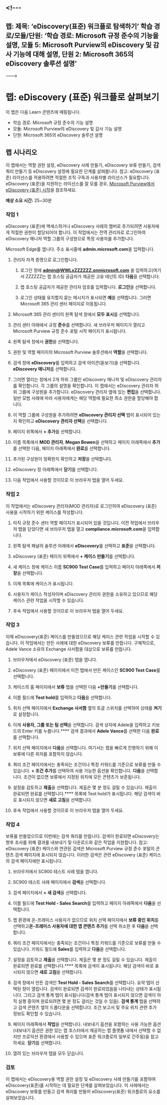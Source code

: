 <a name="---"></a><!---
---
랩: 제목: ‘eDiscovery(표준) 워크플로 탐색하기’ 학습 경로/모듈/단원: ‘학습 경로: Microsoft 규정 준수의 기능을 설명, 모듈 5: Microsoft Purview의 eDiscovery 및 감사 기능에 대해 설명, 단원 2: Microsoft 365의 eDiscovery 솔루션 설명’
---
--->

# <a name="lab-explore-the-ediscovery-standard-workflow"></a>랩: eDiscovery (표준) 워크플로 살펴보기

이 랩은 다음 Learn 콘텐츠에 매핑됩니다.

- 학습 경로: Microsoft 규정 준수의 기능 설명
- 모듈: Microsoft Purview의 eDiscovery 및 감사 기능 설명
- 단원: Microsoft 365의 eDiscovery 솔루션 설명

## <a name="lab-scenario"></a>랩 시나리오

이 랩에서는 역할 권한 설정, eDiscovery 사례 만들기, eDiscovery 보류 만들기, 검색 쿼리 만들기 등 eDiscovery 설정에 필요한 단계를 살펴봅니다.  참고:  eDiscovery (표준) 라이선스를 적용하려면 적절한 조직 구독과 사용자별 라이선스가 필요합니다. eDiscovery (표준)을 지원하는 라이선스를 잘 모를 경우, [Microsoft Purview에서 eDiscovery (표준) 시작](https://docs.microsoft.com/microsoft-365/compliance/get-started-core-ediscovery?view=o365-worldwide)을 참조하세요.

**예상 소요 시간:** 25~30분

### <a name="task-1"></a>작업 1

eDiscovery (표준)에 액세스하거나 eDiscovery 사례의 멤버로 추가되려면 사용자에게 적절한 권한이 할당되어야 합니다. 이 작업에서는 전역 관리자로 로그인하여 eDiscovery 매니저 역할 그룹의 구성원으로 특정 사용자를 추가합니다.

 Microsoft Edge를 엽니다. 주소 표시줄에 **admin.microsoft.com**을 입력합니다.

1. 관리자 자격 증명으로 로그인합니다.
    1. 로그인 창에 **admin@WWLxZZZZZZ.onmicrosoft.com** 을 입력하고(여기서 ZZZZZZ는 랩 호스팅 공급자가 제공한 고유 테넌트 ID) **다음**을 선택합니다.

    1. 랩 호스팅 공급자가 제공한 관리자 암호를 입력합니다. **로그인**을 선택합니다.
    1. 로그인 상태를 유지할지 묻는 메시지가 표시되면 **예**를 선택합니다. 그러면 Microsoft 365 관리 센터 페이지로 이동됩니다.

1. Microsoft 365 관리 센터의 왼쪽 탐색 창에서 **모두 표시**를 선택합니다.

1. 관리 센터 아래에서 규정 **준수**를 선택합니다.  새 브라우저 페이지가 열리고 Microsoft Purview 규정 준수 포털 시작 페이지가 표시됩니다.  

1. 왼쪽 탐색 창에서 **권한**을 선택합니다.

1. 권한 및 역할 페이지의 Microsoft Purview 솔루션에서 **역할**을 선택합니다.

1. 검색 창에 **eDiscovery**를 입력하고 검색 아이콘(돋보기)을 선택합니다.  **eDiscovery 매니저**를 선택합니다.

1. 그러면 열리는 창에서 2개 하위 그룹인 eDiscovery 매니저 및 eDiscovery 관리자를 확인합니다.  각 그룹의 설명을 확인합니다.  이 랩에서는 eDiscovery 관리자 하위 그룹에 구성원을 추가합니다. eDiscovery 관리자 옆에 있는 **편집**을 선택합니다.  일반 모범 사례에 따라 사용자에게는 해당 역할에 필요한 최소 권한을 할당해야 합니다.

1. 이 역할 그룹에 구성원을 추가하려면 **eDiscovery 관리자 선택** 탭이 표시되어 있는지 확인하고 **eDiscovery 관리자 선택**을 선택합니다.

1. 페이지 위쪽에서 **+ 추가**를 선택합니다.

1. 이름 목록에서 **MOD 관리자**, **Megan Bowen**을 선택하고 페이지 아래쪽에서 **추가**를 선택한 다음, 페이지 아래쪽에서 **완료**를 선택합니다.

1. 추가된 구성원이 정확한지 확인하고 **저장**을 선택합니다.

1. eDiscovery 창 아래쪽에서 **닫기**를 선택합니다.

1. 다음 작업에서 사용할 것이므로 이 브라우저 탭을 열어 두세요.

### <a name="task-2"></a>작업 2

이 작업에서는 eDiscovery 관리자(MOD 관리자)로 로그인하여 eDiscovery (표준) 사용을 시작하기 위한 케이스를 작성합니다.

1. 아직 규정 준수 센터 역할 페이지가 표시되어 있을 것입니다. 이전 작업에서 브라우저 탭을 닫았다면 새 브라우저 탭을 열고 **compliance.microsoft.com**을 입력합니다.

1. 왼쪽 탐색 패널의 솔루션 아래에서 **eDiscovery**를 선택하고 **표준**을 선택합니다.

1. eDiscovery (표준) 페이지 위쪽에서 **+ 케이스 만들기**를 선택합니다.

1. 새 케이스 창에 케이스 이름 **SC900 Test Case**를 입력하고 페이지 아래쪽에서 **저장**을 선택합니다.

1. 이제 목록에 케이스가 표시됩니다.

1. 사용자가 케이스 작성자이며 eDiscovery 관리자 권한을 소유하고 있으므로 해당 케이스 관련 작업을 시작할 수 있습니다.  

1. 후속 작업에서 사용할 것이므로 이 브라우저 탭을 열어 두세요.

### <a name="task-3"></a>작업 3

이제 eDiscovery(표준) 케이스를 만들었으므로 해당 케이스 관련 작업을 시작할 수 있습니다.  이 작업에서는 만든 사례에 대한 eDiscovery 보류를 만듭니다.  구체적으로, Adele Vance 소유의 Exchange 사서함을 대상으로 보류를 만듭니다.

1. 브라우저에서 eDiscovery (표준) 탭을 엽니다.

1. eDiscovery (표준) 페이지에서 이전 탭에서 만든 케이스인 **SC900 Test Case**를 선택합니다.

1. 케이스의 홈 페이지에서 **보류** 탭을 선택한 다음 **+만들기**를 선택합니다.

1. 이름 필드에 **Test hold**를 입력하고 **다음**을 선택합니다.

1. 위치 선택 페이지에서 **Exchange 사서함** 옆의 토글 스위치를 선택하여 상태를 **켜기**로 설정합니다.  

1. 이제 **사용자, 그룹 또는 팀 선택**을 선택합니다.  검색 상자에 Adele을 입력하고 키보드의 Enter 키를 누릅니다.**** 검색 결과에서 **Adele Vance**를 선택한 다음 **완료**를 선택합니다.

1. 위치 선택 페이지에서 **다음**을 선택합니다.  여기서는 랩을 빠르게 진행하기 위해 이 보류에 다른 위치를 포함하지 않습니다.

1. 쿼리 조건 페이지에서는 충족되는 조건이나 특정 키워드를 기준으로 보류를 만들 수 있습니다. **+ 조건 추가**를 선택하여 사용 가능한 옵션을 확인합니다.  **다음**을 선택합니다. 조건이 없으면 보류에서 지정된 위치에 모든 콘텐츠가 보존됩니다.

1. 설정을 검토하고 **제출**을 선택합니다. 제출은 몇 분 정도 걸릴 수 있습니다. 제출이 완료되면 완료를 선택합니다.****  목록에 Test hold가 표시됩니다.  해당 검색이 바로 표시되지 않으면 **새로 고침**을 선택합니다.

1. 후속 작업에서 사용할 것이므로 이 브라우저 탭을 열어 두세요.

### <a name="task-4"></a>작업 4

보류를 만들었으므로 이번에는 검색 쿼리를 만듭니다.  검색이 완료되면 eDiscovery는 향후 조사를 위해 결과를 내보내기 및 다운로드와 같은 작업을 지원합니다.   참고:  eDiscovery (표준) 케이스와 연관된 검색은 Microsoft Purview 규정 준수 포털의 콘텐츠 검색 페이지에 표시되지 않습니다. 이러한 검색은 관련 eDiscovery (표준) 케이스의 검색 페이지에만 표시됩니다.

1. 브라우저에서 SC900 테스트 사례 탭을 엽니다.

1. SC900 테스트 사례 페이지에서 **검색**을 선택합니다.

1. 검색 페이지에서 **+ 새 검색**을 선택합니다.

1. 이름 필드에 **Test Hold - Sales Search**를 입력하고 페이지 아래쪽에서 **다음**을 선택합니다.

1. 랩 환경에 온-프레미스 사용자가 없으므로 위치 선택 페이지에서 **보류 중인 위치**를 선택하고**온-프레미스 사용자에 대한 앱 콘텐츠 추가**를 선택 취소한 후 **다음**을 선택합니다.

1. 쿼리 조건 페이지에서는 충족되는 조건이나 특정 키워드를 기준으로 보류를 만들 수 있습니다. 키워드 필드에 **Sales**를 입력하고 **다음**을 선택합니다.

1. 설정을 검토하고 **제출**을 선택합니다. 제출은 몇 분 정도 걸릴 수 있습니다. 제출이 완료되면 완료를 선택합니다.****  목록에 검색이 표시됩니다.  해당 검색이 바로 표시되지 않으면 **새로 고침**을 선택합니다.

1. 검색 창에서 만든 검색인 **Test Hold - Sales Search**를 선택합니다.  요약 탭이 선택된 창이 열립니다.  검색이 완료되면 검색이 완료되었음을 나타내는 상태가 표시됩니다.  그리고 검색 통계 탭이 표시됩니다(검색 통계 탭이 표시되지 않으면 검색이 아직 실행 중이며 완료되려면 몇 분 정도 걸리는 것일 수 있음).  **검색 통계** 탭을 선택하고 검색 콘텐츠 옆의 드롭다운을 선택합니다.  조건 보고서 및 주요 위치 관련 추가 정보도 확인할 수 있습니다.  

1. 페이지 아래쪽에서 **작업**을 선택합니다.  내보내기 옵션을 포함하는 사용 가능한 옵션(내보내기 옵션은 권한 있는 랩 호스터에서 제공하는 랩 플랫폼 내에서 선택할 수 없지만 프로덕션 환경에서 사용할 수 있으며 표준 워크플로의 일부로 간주됨)을 참고하세요. **닫기**를 선택합니다.

1. 열려 있는 브라우저 탭을 모두 닫습니다.

### <a name="review"></a>검토

이 랩에서는 eDiscovery용 역할 권한 설정 및 eDiscovery 사례 만들기를 포함하여 eDiscovery(표준)를 시작하는 데 필요한 단계를 살펴보았습니다.  이 사례에서는 eDiscovery 보류를 만들고 검색 쿼리를 만들어 eDiscovery(표준) 워크플로의 요소를 살펴보았습니다.
